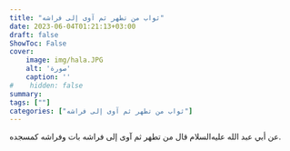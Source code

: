 ```yaml
---
title: "ثواب من تطهر ثم آوى إلى فراشه"
date: 2023-06-04T01:21:13+03:00
draft: false
ShowToc: False
cover:
    image: img/hala.JPG
    alt: 'صورة'
    caption: ''
#    hidden: false
summary: 
tags: [""]
categories: ["ثواب من تطهر ثم آوى إلى فراشه"]
---
```

عن أبي عبد الله عليه‌السلام قال من تطهر ثم
آوى إلى فراشه بات وفراشه كمسجده.

